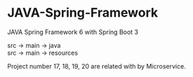 # JAVA-Spring-Framework
JAVA Spring Framework 6 with Spring Boot 3

src -> main -> java          
src -> main -> resources

Project number 17, 18, 19, 20 are related with by Microservice.
